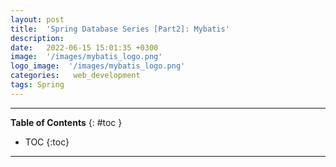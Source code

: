 ```yaml
---
layout: post
title:  'Spring Database Series [Part2]: Mybatis'
description: 
date:   2022-06-15 15:01:35 +0300
image:  '/images/mybatis_logo.png'
logo_image:  '/images/mybatis_logo.png'
categories:   web_development
tags: Spring
---
```

---

**Table of Contents**
{: #toc }
*  TOC
{:toc}

---
